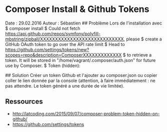 # Composer Install & Github Tokens
Date : 29.02.2016
Auteur : Sébastien
## Problème
Lors de l'installation avec 
$ composer install
$ Could not fetch https://api.github.com/repos/symfony/polyfill-mbstring/zipball/XXXXXXXXXXXXXXXXXXXXXXXXXXXX, please $ create a GitHub OAuth token to go over the API rate limit
$ Head to https://github.com/settings/tokens/new?scopes=repo&description=ComposerXXXXXXXXXXXXX
$ to retrieve a token. It will be stored in "/home/vagrant/.composer/auth.json" for future use by Composer.
$ Token (hidden): 

## Solution
Créer un token Github et l'ajouter au composer.json
ou copier coller le lien donnée par la console (attention, à faire immédiatement : ne pas attendre. Le token généré a une durée de vie limitée).

## Ressources
* http://latcoding.com/2015/09/07/composer-problem-token-hidden-on-github/
* https://github.com/settings/tokens